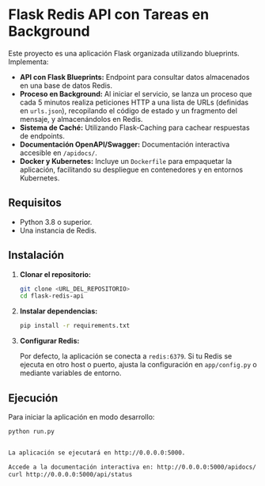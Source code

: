 # Flask Redis API con Tareas en Background

Este proyecto es una aplicación Flask organizada utilizando blueprints. Implementa:
- **API con Flask Blueprints:** Endpoint para consultar datos almacenados en una base de datos Redis.
- **Proceso en Background:** Al iniciar el servicio, se lanza un proceso que cada 5 minutos realiza peticiones HTTP a una lista de URLs (definidas en `urls.json`), recopilando el código de estado y un fragmento del mensaje, y almacenándolos en Redis.
- **Sistema de Caché:** Utilizando Flask-Caching para cachear respuestas de endpoints.
- **Documentación OpenAPI/Swagger:** Documentación interactiva accesible en `/apidocs/`.
- **Docker y Kubernetes:** Incluye un `Dockerfile` para empaquetar la aplicación, facilitando su despliegue en contenedores y en entornos Kubernetes.


## Requisitos

- Python 3.8 o superior.
- Una instancia de Redis.

## Instalación

1. **Clonar el repositorio:**
    ```bash
    git clone <URL_DEL_REPOSITORIO>
    cd flask-redis-api
    ```

2. **Instalar dependencias:**
    ```bash
    pip install -r requirements.txt
    ```

3. **Configurar Redis:**

   Por defecto, la aplicación se conecta a `redis:6379`. Si tu Redis se ejecuta en otro host o puerto, ajusta la configuración en `app/config.py` o mediante variables de entorno.

## Ejecución

Para iniciar la aplicación en modo desarrollo:
```bash
python run.py


La aplicación se ejecutará en http://0.0.0.0:5000.

Accede a la documentación interactiva en: http://0.0.0.0:5000/apidocs/
curl http://0.0.0.0:5000/api/status
